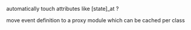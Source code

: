 automatically touch attributes like [state]\_at ?

move event definition to a proxy module which can be cached per class
